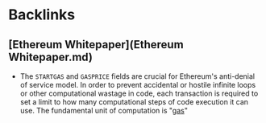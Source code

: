 
# Backlinks
## [Ethereum Whitepaper](Ethereum Whitepaper.md)
- The `STARTGAS` and `GASPRICE` fields are crucial for Ethereum's anti-denial of service model. In order to prevent accidental or hostile infinite loops or other computational wastage in code, each transaction is required to set a limit to how many computational steps of code execution it can use. The fundamental unit of computation is "[gas](gas.md)"

